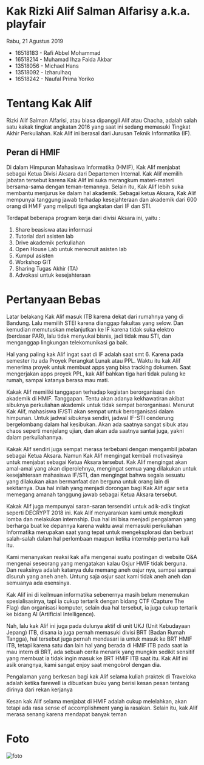 # Kak Rizki Alif Salman Alfarisy a.k.a. playfair
Rabu, 21 Agustus 2019

-  16518183 - Rafi Abbel Mohammad
-  16518214 - Muhamad Ihza Faida Akbar
-  13518056 - Michael Hans
-  13518092 - Izharulhaq
-  16518242 - Naufal Prima Yoriko 

# Tentang Kak Alif
Rizki Alif Salman Alfarisi, atau biasa dipanggil Alif atau Chacha, adalah salah satu kakak tingkat angkatan 2016 yang saat ini sedang memasuki Tingkat Akhir Perkuliahan. Kak Alif ini berasal dari Jurusan Teknik Informatika (IF).

## Peran di HMIF
Di dalam Himpunan Mahasiswa Informatika (HMIF), Kak Alif menjabat sebagai Ketua Divisi Aksara dari Departemen Internal. Kak Alif memilih jabatan tersebut karena Kak Alif ini suka merangkum materi-materi bersama-sama dengan teman-temannya. Selain itu, Kak Alif lebih suka membantu menjurus ke dalam hal akademik. Sebagai ketua Aksara, Kak Alif mempunyai tanggung jawab terhadap kesejahteraan dan akademik dari 600 orang di HMIF yang meliputi tiga angkatan dari IF dan STI.

Terdapat beberapa program kerja dari divisi Aksara ini, yaitu :
1.	Share beasiswa atau informasi
2.	Tutorial dari asisten lab
3.	Drive akademik perkuliahan
4.	Open House Lab untuk merecruit asisten lab
5.	Kumpul asisten
6.	Workshop GIT
7.	Sharing Tugas Akhir (TA)
8.	Advokasi untuk kesejahteraan

# Pertanyaan Bebas
Latar belakang Kak Alif masuk ITB karena dekat dari rumahnya yang di Bandung. Lalu memilih STEI karena dianggap fakultas yang selow. Dan kemudian memutuskan melanjutkan ke IF karena tidak suka elektro (berdasar PAR), lalu tidak menyukai bisnis, jadi tidak mau STI, dan menganggap lingkungan telekomunikasi ga baik.

Hal yang paling kak Alif ingat saat di IF adalah saat smt 6. Karena pada semester itu ada Proyek Perangkat Lunak atau PPL.  Waktu itu kak Alif menerima proyek untuk membuat apps yang bisa tracking dokumen. Saat mengerjakan apps proyek PPL, kak Alif bahkan tiga hari tidak pulang ke rumah, sampai katanya berasa mau mati.

Kakak Alif memiliki tanggapan terhadap kegiatan berorganisasi dan akademik di HMIF. Tanggapan. Tentu akan adanya kekhawatiran akibat sibuknya perkuliahan akademik untuk tidak sempat berorganisasi. Menurut Kak Alif, mahasiswa IF/STI akan sempat untuk berorganisasi dalam himpunan. Untuk jadwal sibuknya sendiri, jadwal IF-STI cenderung bergelombang dalam hal kesibukan. Akan ada saatnya sangat sibuk atau chaos seperti menjelang ujian, dan akan ada saatnya santai juga, yakni dalam perkuliahannya.

Kakak Alif sendiri juga sempat merasa terbebani dengan mengambil jabatan sebagai Ketua Aksara. Namun Kak Alif mengingat kembali motivasinya untuk menjabat sebagai Ketua Aksara tersebut. Kak Alif mengingat akan amal-amal yang akan diperolehnya, mengingat semua yang dilakukan untuk kesejahteraan mahasiswa IF/STI, dan mengingat bahwa segala sesuatu yang dilakukan akan bermanfaat dan berguna untuk orang lain di sekitarnya. Dua hal inilah yang menjadi dorongan bagi Kak Alif agar setia memegang amanah tanggung jawab sebagai Ketua Aksara tersebut.

Kakak Alif juga mempunyai saran-saran tersendiri untuk adik-adik tingkat seperti DECRYPT 2018 ini. Kak Alif menyarankan kami untuk mengikuti lomba dan melakukan internship. Dua hal ini bisa menjadi pengalaman yang berharga buat ke depannya karena waktu awal memasuki perkuliahan Informatika merupakan saat yang tepat untuk mengeksplorasi dan berbuat salah-salah dalam hal perlombaan maupun ketika internship pertama kali itu.

Kami menanyakan reaksi kak alfa mengenai suatu postingan di website Q&A mengenai seseorang yang mengatakan kalau Osjur HMIF tidak berguna. Dan reaksinya adalah katanya dulu memang aneh osjur nya, sampai sampai disuruh yang aneh aneh. Untung saja osjur saat kami tidak aneh aneh dan semuanya ada esensinya. 

Kak Alif ini di keilmuan informatika sebenernya masih belum menemukan spesialisasinya, tapi ia cukup tertarik dengan bidang CTF (Capture The Flag) dan organisasi komputer, selain dua hal tersebut, ia juga cukup tertarik ke bidang AI (Artificial Intelligence).

Nah, lalu kak Alif ini juga pada dulunya aktif di unit UKJ (Unit Kebudayaan Jepang) ITB, disana ia juga pernah memasuki divisi BRT (Badan Rumah Tangga), hal tersebut juga pernah mendasari ia untuk masuk ke BRT HMIF ITB, tetapi karena satu dan lain hal yang berada di HMIF ITB pada saat ia mau intern di BRT, ada sebuah cerita menarik yang mungkin sedikit sensitif yang membuat ia tidak ingin masuk ke BRT HMIF ITB saat itu. Kak Alif ini asik orangnya, kami sangat enjoy saat mengobrol dengan dia.

Pengalaman yang berkesan bagi kak Alif selama kuliah praktek di Traveloka adalah ketika farewell ia dibuatkan buku yang berisi kesan pesan tentang dirinya dari rekan kerjanya

Kesan kak Alif selama menjabat di HMIF adalah cukup melelahkan, akan tetapi ada rasa sense of accomplishment yang ia rasakan. Selain itu, kak Alif merasa senang karena mendapat banyak teman


# Foto
![foto](./16518047-16518183-16518192-16518214-16518242.jpg)
